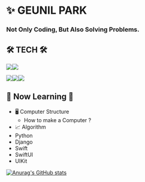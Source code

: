 # ✨ GEUNIL PARK



### Not Only Coding, But Also Solving Problems.


## 🛠 TECH 🛠 

 

<img src="https://img.shields.io/badge/Swiff-3766AB?style=flat-square&logo=Swift&logoColor=white"/><img src="https://img.shields.io/badge/Python-3776AB?style=flat-square&logo=Python&logoColor=black"/>

<img src="https://img.shields.io/badge/SwiftUI-61DAFB?style=flat-square&logo=SwiftUI&logoColor=black"/><img src="https://img.shields.io/badge/UIKit-4FC08D?style=flat-square&logo=UIKit&logoColor=white"/><img src="https://img.shields.io/badge/Django-000000?style=flat-square&logo=Django&logoColor=white"/>

## 🌱 Now Learning 🌱


  
- 🖥 Computer Structure
  - How to make a Computer ? 
- 📈 Algorithm
- Python
- Django
- Swift
- SwiftUI
- UIKit 


[![Anurag's GitHub stats](https://github-readme-stats.vercel.app/api?username=Valentino1994)](https://github.com/anuraghazra/github-readme-stats)
